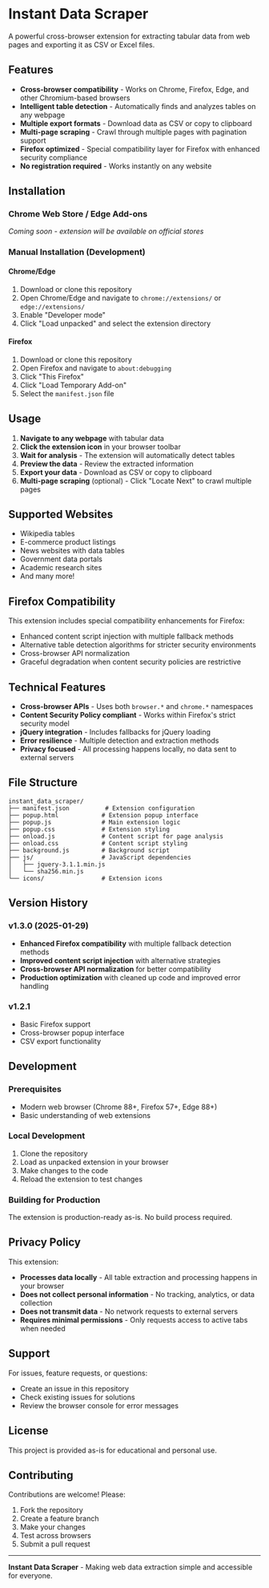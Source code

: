# Instant Data Scraper

A powerful cross-browser extension for extracting tabular data from web pages and exporting it as CSV or Excel files.

## Features

- **Cross-browser compatibility** - Works on Chrome, Firefox, Edge, and other Chromium-based browsers
- **Intelligent table detection** - Automatically finds and analyzes tables on any webpage
- **Multiple export formats** - Download data as CSV or copy to clipboard
- **Multi-page scraping** - Crawl through multiple pages with pagination support
- **Firefox optimized** - Special compatibility layer for Firefox with enhanced security compliance
- **No registration required** - Works instantly on any website

## Installation

### Chrome Web Store / Edge Add-ons
*Coming soon - extension will be available on official stores*

### Manual Installation (Development)

#### Chrome/Edge
1. Download or clone this repository
2. Open Chrome/Edge and navigate to `chrome://extensions/` or `edge://extensions/`
3. Enable "Developer mode"
4. Click "Load unpacked" and select the extension directory

#### Firefox
1. Download or clone this repository
2. Open Firefox and navigate to `about:debugging`
3. Click "This Firefox"
4. Click "Load Temporary Add-on"
5. Select the `manifest.json` file

## Usage

1. **Navigate to any webpage** with tabular data
2. **Click the extension icon** in your browser toolbar
3. **Wait for analysis** - The extension will automatically detect tables
4. **Preview the data** - Review the extracted information
5. **Export your data** - Download as CSV or copy to clipboard
6. **Multi-page scraping** (optional) - Click "Locate Next" to crawl multiple pages

## Supported Websites

- Wikipedia tables
- E-commerce product listings
- News websites with data tables
- Government data portals
- Academic research sites
- And many more!

## Firefox Compatibility

This extension includes special compatibility enhancements for Firefox:

- Enhanced content script injection with multiple fallback methods
- Alternative table detection algorithms for stricter security environments
- Cross-browser API normalization
- Graceful degradation when content security policies are restrictive

## Technical Features

- **Cross-browser APIs** - Uses both `browser.*` and `chrome.*` namespaces
- **Content Security Policy compliant** - Works within Firefox's strict security model
- **jQuery integration** - Includes fallbacks for jQuery loading
- **Error resilience** - Multiple detection and extraction methods
- **Privacy focused** - All processing happens locally, no data sent to external servers

## File Structure

```
instant_data_scraper/
├── manifest.json          # Extension configuration
├── popup.html            # Extension popup interface  
├── popup.js              # Main extension logic
├── popup.css             # Extension styling
├── onload.js             # Content script for page analysis
├── onload.css            # Content script styling
├── background.js         # Background script
├── js/                   # JavaScript dependencies
│   ├── jquery-3.1.1.min.js
│   └── sha256.min.js
└── icons/                # Extension icons
```

## Version History

### v1.3.0 (2025-01-29)
- **Enhanced Firefox compatibility** with multiple fallback detection methods
- **Improved content script injection** with alternative strategies
- **Cross-browser API normalization** for better compatibility
- **Production optimization** with cleaned up code and improved error handling

### v1.2.1
- Basic Firefox support
- Cross-browser popup interface
- CSV export functionality

## Development

### Prerequisites
- Modern web browser (Chrome 88+, Firefox 57+, Edge 88+)
- Basic understanding of web extensions

### Local Development
1. Clone the repository
2. Load as unpacked extension in your browser
3. Make changes to the code
4. Reload the extension to test changes

### Building for Production
The extension is production-ready as-is. No build process required.

## Privacy Policy

This extension:
- **Processes data locally** - All table extraction and processing happens in your browser
- **Does not collect personal information** - No tracking, analytics, or data collection
- **Does not transmit data** - No network requests to external servers
- **Requires minimal permissions** - Only requests access to active tabs when needed

## Support

For issues, feature requests, or questions:
- Create an issue in this repository
- Check existing issues for solutions
- Review the browser console for error messages

## License

This project is provided as-is for educational and personal use.

## Contributing

Contributions are welcome! Please:
1. Fork the repository
2. Create a feature branch
3. Make your changes
4. Test across browsers
5. Submit a pull request

---

**Instant Data Scraper** - Making web data extraction simple and accessible for everyone.
